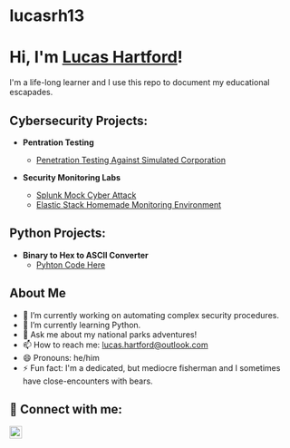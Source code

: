 # lucasrh13

<h1>Hi, I'm <a href="https://github.com/lucasrh13">Lucas Hartford</a>!</h1>
I'm a life-long learner and I use this repo to document my educational escapades.

<h2> Cybersecurity Projects:</h2>

- <b>Pentration Testing</b>
  - [Penetration Testing Against Simulated Corporation](https://github.com/lucasrh13/Penetration-Testing)
 
- <b>Security Monitoring Labs</b>
  - [Splunk Mock Cyber Attack](https://github.com/lucasrh13/Splunk-Monitoring)
  - [Elastic Stack Homemade Monitoring Environment](https://github.com/lucasrh13/Elastic-Monitoring)

<h2> Python Projects:</h2>

- <b>Binary to Hex to ASCII Converter</b>
  - [Pyhton Code Here](https://github.com/lucasrh13/Python-Projects)
 
<h2>About Me</h2>

- 🔭 I’m currently working on automating complex security procedures.
- 🌱 I’m currently learning Python.
- 💬 Ask me about my national parks adventures!
- 📫 How to reach me: lucas.hartford@outlook.com
- 😄 Pronouns: he/him
- ⚡ Fun fact: I'm a dedicated, but mediocre fisherman and I sometimes have close-encounters with bears.

<h2> 🤳 Connect with me:</h2>

[<img align="left" alt="LucasHartford | LinkedIn" width="22px" src="https://cdn.jsdelivr.net/npm/simple-icons@v3/icons/linkedin.svg" />][linkedin]

[linkedin]: https://www.linkedin.com/in/lucas-hartford-492727206
